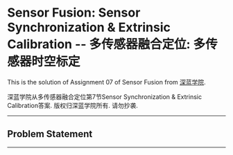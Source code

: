 # Sensor Fusion: Sensor Synchronization & Extrinsic Calibration -- 多传感器融合定位: 多传感器时空标定

This is the solution of Assignment 07 of Sensor Fusion from [深蓝学院](https://www.shenlanxueyuan.com/course/261).

深蓝学院从多传感器融合定位第7节Sensor Synchronization & Extrinsic Calibration答案. 版权归深蓝学院所有. 请勿抄袭.

---

## Problem Statement

---

